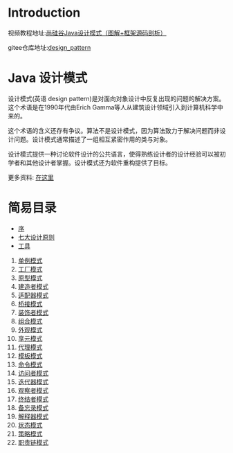 # Introduction



视频教程地址:[尚硅谷Java设计模式（图解+框架源码剖析）](https://www.bilibili.com/video/BV1G4411c7N4)

gitee仓库地址:[design_pattern](https://gitee.com/victorfengming/design_pattern/)

# Java 设计模式

设计模式(英语 design pattern)是对面向对象设计中反复出现的问题的解决方案。这个术语是在1990年代由Erich Gamma等人从建筑设计领域引入到计算机科学中来的。

这个术语的含义还存有争议。算法不是设计模式，因为算法致力于解决问题而非设计问题。设计模式通常描述了一组相互紧密作用的类与对象。

设计模式提供一种讨论软件设计的公共语言，使得熟练设计者的设计经验可以被初学者和其他设计者掌握。设计模式还为软件重构提供了目标。


更多资料: [在这里](http://victorfengming.gitee.io/course/)

# 简易目录

- [序](03_何时会用到设计模式.md)
- [七大设计原则](05_七大原则.md)
- [工具](23_UML相关.md)

1. [单例模式](29_单例_饿汉_静态常量.md)
2. [工厂模式](39_工厂模式_简单工厂模式.md)
3. [原型模式](49_原型模式_克隆羊.md)
4. [建造者模式](55_建造者模式_盖房子.md)
5. [适配器模式](./60_适配器模式_工作原理.md)
6. [桥接模式](./65_桥接模式_手机问题.md)
7. [装饰者模式](./71_装饰者模式_起步.md)
8. [组合模式](./77_组合模式_院校展示.md)
9. [外观模式](./81_外观模式_影院管理.md)   
10. [享元模式](./86_享元模式_网站外包.md)
12. [代理模式](91_代理模式_基本介绍.md)
13. [模板模式](./96_模板模式_工作原理.md)
14. [命令模式](./101_命令模式_工作原理.md)
15. [访问者模式](./106_访问者模式_歌手评分.md)
16. [迭代器模式](./111_迭代器模式_统一遍历问题.md)
17. [观察者模式](./117_观察者模式_天气预报.md)
18. [终结者模式](./123_终结者模式_智能家庭.md)
19. [备忘录模式](./127_备忘录模式_游戏角色.md)
20. [解释器模式](./131_解释器模式_计算求值.md)
21. [状态模式](./136_状态模式_先看原理.md)
22. [策略模式](./140_策略模式_鸭子问题.md)
23. [职责链模式](./145_职责链模式_采购审批.md)   